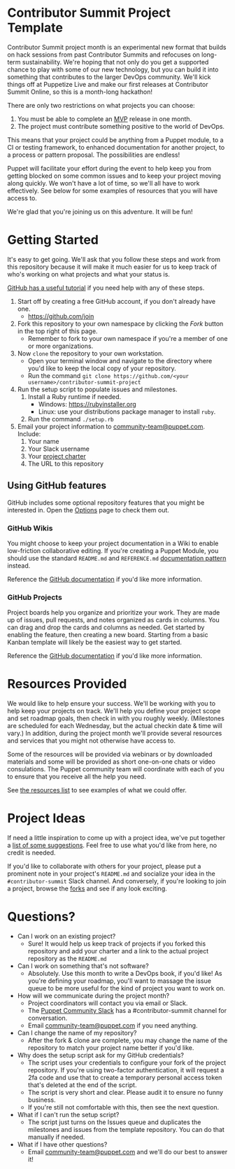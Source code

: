 # Contributor Summit Project Template

Contributor Summit project month is an experimental new format that builds on hack
sessions from past Contributor Summits and refocuses on long-term sustainability.
We're hoping that not only do you get a supported chance to play with some of our
new technology, but you can build it into something that contributes to the larger
DevOps community. We'll kick things off at Puppetize Live and make our first
releases at Contributor Summit Online, so this is a month-long hackathon!

There are only two restrictions on what projects you can choose:

1. You must be able to complete an [MVP](https://en.wikipedia.org/wiki/Minimum_viable_product) release in one month.
1. The project must contribute something positive to the world of DevOps.

This means that your project could be anything from a Puppet module, to a CI or
testing framework, to enhanced documentation for another project, to a process or
pattern proposal. The possibilities are endless!

Puppet will facilitate your effort during the event to help keep you from getting
blocked on some common issues and to keep your project moving along quickly. We
won't have a lot of time, so we'll all have to work effectively. See below for some
examples of resources that you will have access to.

We're glad that you're joining us on this adventure. It will be fun!

# Getting Started
It's easy to get going. We'll ask that you follow these steps and work from this
repository because it will make it much easier for us to keep track of who's working
on what projects and what your status is.

[GitHub has a useful tutorial](https://help.github.com/articles/fork-a-repo/) if you
need help with any of these steps.

1. Start off by creating a free GitHub account, if you don't already have one.
    * https://github.com/join
1. Fork this repository to your own namespace by clicking the *Fork* button in
   the top right of this page.
    * Remember to fork to your own namespace if you're a member of one or more organizations.
1. Now `clone` the repository to your own workstation.
    * Open your terminal window and navigate to the directory where you'd like to keep
      the local copy of your repository.
    * Run the command `git clone https://github.com/<your username>/contributor-summit-project`
1. Run the setup script to populate issues and milestones.
   1. Install a Ruby runtime if needed.
      * Windows: https://rubyinstaller.org
      * Linux: use your distributions package manager to install `ruby`.
   1. Run the command `./setup.rb`
 1. Email your project information to community-team@puppet.com. Include:
      1. Your name
      1. Your Slack username
      1. Your [project charter](../../issues/1)
      1. The URL to this repository

## Using GitHub features
GitHub includes some optional repository features that you might be interested in.
Open the [Options](../../settings) page to check them out.

### GitHub Wikis
You might choose to keep your project documentation in a Wiki to enable low-friction
collaborative editing. If you're creating a Puppet Module, you should use the
standard `README.md` and `REFERENCE.md` [documentation pattern](https://puppet.com/docs/puppet/latest/modules_documentation.html) instead.

Reference the [GitHub documentation](https://help.github.com/articles/about-github-wikis)
if you'd like more information.

### GitHub Projects
Project boards help you organize and prioritize your work. They are made up of issues,
pull requests, and notes organized as cards in columns. You can drag and drop the
cards and columns as needed. Get started by enabling the feature, then creating a new
board. Starting from a basic Kanban template will likely be the easiest way to get started.

Reference the [GitHub documentation](https://help.github.com/articles/about-project-boards)
if you'd like more information.

# Resources Provided
We would like to help ensure your success. We'll be working with you to help keep your
projects on track. We'll help you define your project scope and set roadmap goals, then
check in with you roughly weekly. (Milestones are scheduled for each Wednesday, but the
actual checkin date & time will vary.) In addition, during the project month we'll provide
several resources and services that you might not otherwise have access to.

Some of the resources will be provided via webinars or by downloaded materials and some
will be provided as short one-on-one chats or video consulations. The Puppet community
team will coordinate with each of you to ensure that you receive all the help you need.

See [the resources list](../../blob/master/RESOURCES.md) to see examples of what we could offer.

# Project Ideas
If need a little inspiration to come up with a project idea, we've put together a 
[list of some suggestions](../../blob/master/PROJECTS.md). Feel free to use what you'd like from here,
no credit is needed.

If you'd like to collaborate with others for your project, please put a prominent note in
your project's `README.md` and socialize your idea in the `#contributor-summit` Slack
channel. And conversely, if you're looking to join a project, browse the [forks](../../network/members)
and see if any look exciting.

# Questions?

* Can I work on an existing project?
   * Sure! It would help us keep track of projects if you forked this repository and
     add your charter and a link to the actual project repository as the `README.md`
* Can I work on something that's not software?
   * Absolutely. Use this month to write a DevOps book, if you'd like! As you're defining
     your roadmap, you'll want to massage the issue queue to be more useful for the kind
     of project you want to work on.
* How will we communicate during the project month?
   * Project coordinators will contact you via email or Slack.
   * The [Puppet Community Slack](http://slack.puppet.com) has a #contributor-summit channel for conversation.
   * Email community-team@puppet.com if you need anything.
* Can I change the name of my repository?
   * After the fork & clone are complete, you may change the name of the repository to
     match your project name better if you'd like.
* Why does the setup script ask for my GitHub credentials?
   * The script uses your credentials to configure your fork of the project repository.
     If you're using two-factor authentication, it will request a 2fa code and use that
     to create a temporary personal access token that's deleted at the end of the script.
   * The script is very short and clear. Please audit it to ensure no funny business.
   * If you're still not comfortable with this, then see the next question.
* What if I can't run the setup script?
   * The script just turns on the Issues queue and duplicates the milestones and issues from
     the template repository. You can do that manually if needed.
* What if I have other questions?
   * Email community-team@puppet.com and we'll do our best to answer it!

